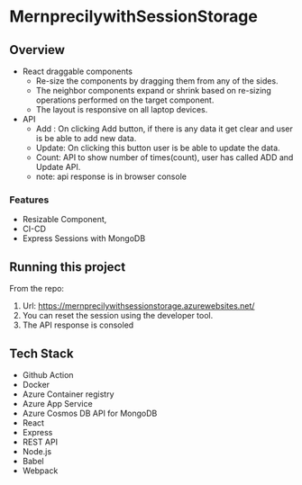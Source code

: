 # MernprecilywithSessionStorage


## Overview
* React draggable components
  * Re-size the components by dragging them from any of the sides.
  * The neighbor components expand or shrink based on re-sizing operations performed on the target component.
  *  The layout is responsive on all laptop devices.
* API
   * Add : On clicking Add button, if there is any data it get clear and user is be able to add new data.
   * Update: On clicking this button user is be able to update the data.
   * Count: API to show number of times(count), user has called ADD and Update API.
   * note: api response is in browser console




### Features
* Resizable Component,
* CI-CD
* Express Sessions with MongoDB


## Running this project 

From the repo:

  1. Url: https://mernprecilywithsessionstorage.azurewebsites.net/
  2. You can reset the session using the developer tool.
  3. The API response is consoled


## Tech Stack

 * Github Action
 * Docker
 * Azure Container registry
 * Azure App Service
 * Azure Cosmos DB API for MongoDB
 * React
 * Express
 * REST API
 * Node.js
 * Babel 
 * Webpack